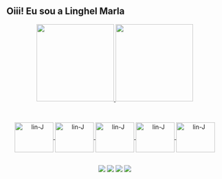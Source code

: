  
## Oiii! Eu sou a Linghel Marla
<div align="center">
  <a href="https://github.com/linghelmarla">
  <img height="180em" src="https://github-readme-stats.vercel.app/api?username=linghelmarla&show_icons=false&theme=synthwave&include_all_commits=false&count_private=true"/>
  <img height="180em" src="https://github-readme-stats.vercel.app/api/top-langs/?username=linghelmarla&layout=compact&langs_count=7&theme=synthwave"/>  


  ##
   
   <div style="display: inline_block"><br>
  <img align="center" alt="lin-J" height="70" width="90" src="https://img.shields.io/badge/Java-pink?style=for-the-badge&logo=java&logoColor=purple">
    <img align="center" alt="lin-J" height="70" width="90" src="https://img.shields.io/badge/MySQL-pink?style=for-the-badge&logo=MySQL&logoColor=purple">
     <img align="center" alt="lin-J" height="70" width="90" src="https://img.shields.io/badge/springboot-pink?style=for-the-badge&logo=springboot&logoColor=purple">
    <img align="center" alt="lin-J" height="70" width="90" src="https://img.shields.io/badge/scrum-pink?style=for-the-badge&logo=scrum&logoColor=purple">
    <img align="center" alt="lin-J" height="70" width="90" src="https://img.shields.io/badge/security-pink?style=for-the-badge&logo=security&logoColor=purple">
    
    
##
    
<div> 
  
  <a href="https://instagram.com/marlalinghel" target="_blank"><img src="https://img.shields.io/badge/-Instagram-%23E4405F?style=for-the-badge&logo=instagram&logoColor=white" target="_blank"></a>
 <a href="https://discord.gg/x9kKaAYg" target="_blank"><img src="https://img.shields.io/badge/Discord-7289DA?style=for-the-badge&logo=discord&logoColor=white" target="_blank"></a> 
  <a href = "mailto:linghel.marlacms@gmail.com"><img src="https://img.shields.io/badge/-Gmail-%23333?style=for-the-badge&logo=gmail&logoColor=white" target="_blank"></a>
  <a href="https://www.linkedin.com/in/linghelmarla" target="_blank"><img src="https://img.shields.io/badge/-LinkedIn-%230077B5?style=for-the-badge&logo=linkedin&logoColor=white" target="_blank"></a> 
 
 
 
</div>
